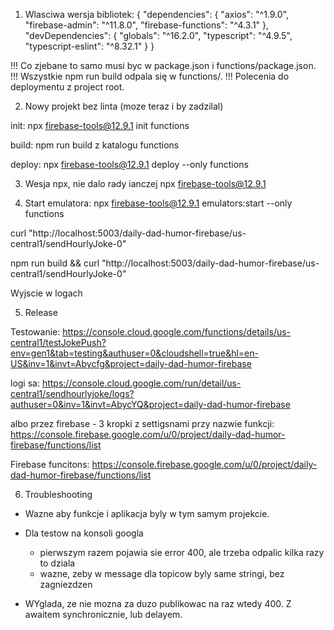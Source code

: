 1. Wlasciwa wersja bibliotek:
{
  "dependencies": {
    "axios": "^1.9.0",
    "firebase-admin": "^11.8.0",
    "firebase-functions": "^4.3.1"
  },
  "devDependencies": {
    "globals": "^16.2.0",
    "typescript": "^4.9.5",
    "typescript-eslint": "^8.32.1"
  }
}

!!! Co zjebane to samo musi byc w package.json i functions/package.json.
!!! Wszystkie npm run build odpala się w functions/.
!!! Polecenia do deploymentu z project root.


2. Nowy projekt bez linta (moze teraz i by zadzilal)

init:
npx firebase-tools@12.9.1 init functions

build:
npm run build z katalogu functions

deploy:
npx firebase-tools@12.9.1 deploy --only functions

3. Wesja npx, nie dalo rady ianczej
npx firebase-tools@12.9.1

4. Start emulatora:
npx firebase-tools@12.9.1 emulators:start --only functions


curl "http://localhost:5003/daily-dad-humor-firebase/us-central1/sendHourlyJoke-0"

npm run build && curl "http://localhost:5003/daily-dad-humor-firebase/us-central1/sendHourlyJoke-0"

Wyjscie w logach

5. Release

Testowanie:
https://console.cloud.google.com/functions/details/us-central1/testJokePush?env=gen1&tab=testing&authuser=0&cloudshell=true&hl=en-US&inv=1&invt=Abycfg&project=daily-dad-humor-firebase

logi sa: 
https://console.cloud.google.com/run/detail/us-central1/sendhourlyjoke/logs?authuser=0&inv=1&invt=AbycYQ&project=daily-dad-humor-firebase

albo przez firebase - 3 kropki z settigsnami przy nazwie funkcji:
https://console.firebase.google.com/u/0/project/daily-dad-humor-firebase/functions/list

Firebase funcitons:
https://console.firebase.google.com/u/0/project/daily-dad-humor-firebase/functions/list

6. Troubleshooting

- Wazne aby funkcje i aplikacja byly w tym samym projekcie.
- Dla testow na konsoli googla
  - pierwszym razem pojawia sie error 400, ale trzeba odpalic kilka razy to dziala
  - wazne, zeby w message dla topicow byly same stringi, bez zagniezdzen

- WYglada, ze nie mozna za duzo publikowac na raz wtedy 400. Z awaitem synchronicznie, lub delayem.


